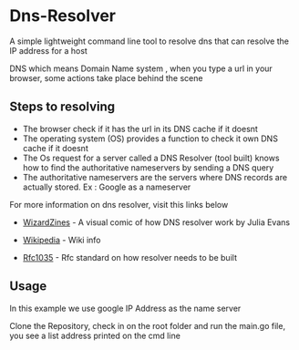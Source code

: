 # Dns-Resolver

A simple lightweight command line tool to resolve dns that can resolve the IP address for a host

DNS which means Domain Name system , when you type a url in your browser, some actions take place behind the scene

## Steps to resolving
* The browser check if it has the url in its DNS cache if it doesnt
* The operating system (OS) provides a function to check it own DNS cache if it doesnt
* The Os request for a server called a DNS Resolver (tool built) knows how to find the authoritative nameservers by sending a DNS query
* The authoritative nameservers are the servers where DNS records are actually stored. Ex : Google as a nameserver


For more information on dns resolver, visit this links below

* [WizardZines](https://wizardzines.com/comics/cast-of-characters/) - A visual comic of how DNS resolver work by Julia Evans

* [Wikipedia](https://en.wikipedia.org/wiki/Domain_Name_System) - Wiki info

* [Rfc1035](https://datatracker.ietf.org/doc/html/rfc1035) - Rfc standard on how resolver needs to be built

## Usage

In this example we use google IP Address as the name server

Clone the Repository, check in on the root folder and run the main.go file, you see a list address printed on the cmd line

